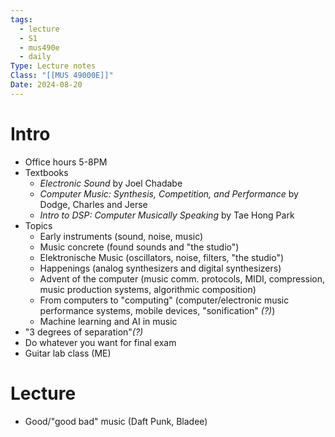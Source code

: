 ```yaml
---
tags:
  - lecture
  - S1
  - mus490e
  - daily
Type: Lecture notes
Class: "[[MUS 49000E]]"
Date: 2024-08-20
---
```

# Intro
- Office hours 5-8PM
- Textbooks
	- *Electronic Sound* by Joel Chadabe 
	- *Computer Music: Synthesis, Competition, and Performance* by Dodge, Charles and Jerse
	- *Intro to DSP: Computer Musically Speaking* by Tae Hong Park
- Topics
	- Early instruments (sound, noise, music)
	- Music concrete (found sounds and "the studio")
	- Elektronische Music (oscillators, noise, filters, "the studio")
	- Happenings (analog synthesizers and digital synthesizers)
	- Advent of the computer (music comm. protocols, MIDI, compression, music production systems, algorithmic composition)
	- From computers to "computing" (computer/electronic music performance systems, mobile devices, "sonification" *(?)*)
	- Machine learning and AI in music
- "3 degrees of separation"*(?)*
- Do whatever you want for final exam
- Guitar lab class (ME)
# Lecture
- Good/"good bad" music (Daft Punk, Bladee)